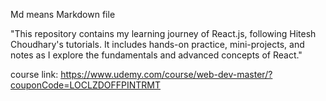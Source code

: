 Md means Markdown file

"This repository contains my learning journey of React.js, following Hitesh Choudhary's tutorials. It includes hands-on practice, mini-projects, and notes as I explore the fundamentals and advanced concepts of React."

course link: https://www.udemy.com/course/web-dev-master/?couponCode=LOCLZDOFFPINTRMT